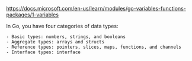 https://docs.microsoft.com/en-us/learn/modules/go-variables-functions-packages/1-variables

In Go, you have four categories of data types:

    - Basic types: numbers, strings, and booleans
    - Aggregate types: arrays and structs
    - Reference types: pointers, slices, maps, functions, and channels
    - Interface types: interface
